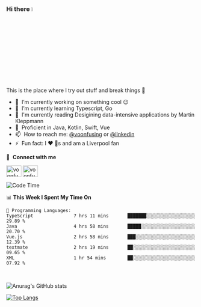 ### Hi there <img src="https://media.giphy.com/media/hvRJCLFzcasrR4ia7z/giphy.gif" width="5%">
This is the place where I try out stuff and break things :rofl:

- 🔭 &nbsp;I’m currently working on something cool :wink:
- 🌱 &nbsp;I’m currently learning Typescript, Go
- 🔖 &nbsp;I'm currently reading Desigining data-intensive applications by Martin Kleppmann
- 🐣 &nbsp;Proficient in Java, Kotlin, Swift, Vue
- 📫 &nbsp;How to reach me: [@voonfusing](https://twitter.com/voonfusing) or [@linkedin](https://www.linkedin.com/in/voonfusing/)
- ⚡ &nbsp;Fun fact: I :heart: :dog:s and am a Liverpool fan

🔗 &nbsp;**Connect with me**
<p align="left">
<a href="https://twitter.com/voonfusing" target="blank"><img align="center" src="https://raw.githubusercontent.com/rahuldkjain/github-profile-readme-generator/master/src/images/icons/Social/twitter.svg" alt="voonfusing" height="30" width="40" /></a>
<a href="https://www.linkedin.com/in/voonfusing/" target="blank"><img align="center" src="https://raw.githubusercontent.com/rahuldkjain/github-profile-readme-generator/master/src/images/icons/Social/linked-in-alt.svg" alt="voonfusing" height="30" width="40" /></a>

<!--START_SECTION:waka-->
![Code Time](http://img.shields.io/badge/Code%20Time-185%20hrs%2049%20mins-blue)

📊 **This Week I Spent My Time On** 

```text
💬 Programming Languages: 
TypeScript               7 hrs 11 mins       ███████░░░░░░░░░░░░░░░░░░   29.89 % 
Java                     4 hrs 58 mins       █████░░░░░░░░░░░░░░░░░░░░   20.70 % 
Vue.js                   2 hrs 58 mins       ███░░░░░░░░░░░░░░░░░░░░░░   12.39 % 
textmate                 2 hrs 19 mins       ██░░░░░░░░░░░░░░░░░░░░░░░   09.65 % 
XML                      1 hr 54 mins        ██░░░░░░░░░░░░░░░░░░░░░░░   07.92 % 
```


<!--END_SECTION:waka-->
<br>

<!-- 📊 &nbsp;**Stats**
<p align="left"> -->
![Anurag's GitHub stats](https://github-readme-stats.vercel.app/api?username=jollyboss123&count_private=true&v=2)

[![Top Langs](https://github-readme-stats.vercel.app/api/top-langs/?username=jollyboss123&layout=compact)](https://github.com/anuraghazra/github-readme-stats)
